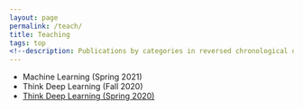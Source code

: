 ```yaml
---
layout: page
permalink: /teach/
title: Teaching
tags: top
<!--description: Publications by categories in reversed chronological order. -->
---
```


- Machine Learning (Spring 2021)
- Think Deep Learning (Fall 2020)
- [Think Deep Learning (Spring 2020)](DL-Spring-2020/)
